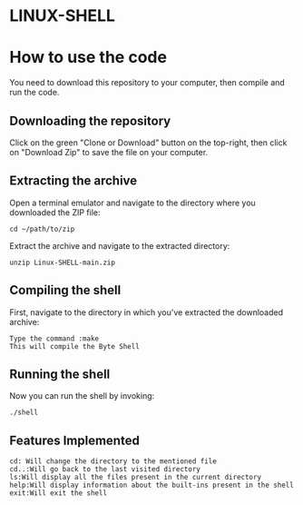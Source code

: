 # LINUX-SHELL
# How to use the code

You need to download this repository to your computer, then compile and run the code.

## Downloading the repository

Click on the green "Clone or Download" button on the top-right, then click on "Download Zip" to save the file on your computer.

## Extracting the archive

Open a terminal emulator and navigate to the directory where you downloaded the ZIP file:
```
cd ~/path/to/zip
```
Extract the archive and navigate to the extracted directory:
```
unzip Linux-SHELL-main.zip
```
## Compiling the shell
First, navigate to the directory in which you've extracted the downloaded archive:
```
Type the command :make
This will compile the Byte Shell 
```
## Running the shell
Now you can run the shell by invoking:
```
./shell
```
## Features Implemented 
```
cd: Will change the directory to the mentioned file
cd..:Will go back to the last visited directory
ls:Will display all the files present in the current directory
help:Will display information about the built-ins present in the shell
exit:Will exit the shell
```

